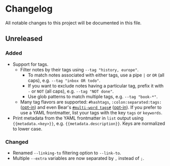# Changelog

All notable changes to this project will be documented in this file.

## Unreleased

### Added

* Support for tags.
    * Filter notes by their tags using `--tag "history, europe"`.
        * To match notes associated with either tags, use a pipe `|` or `OR` (all caps), e.g. `--tag "inbox OR todo"`.
        * If you want to exclude notes having a particular tag, prefix it with `-` or `NOT` (all caps), e.g. `--tag "NOT done"`.
        * Use glob patterns to match multiple tags, e.g. `--tag "book-*"`.
    * Many tag flavors are supported: `#hashtags`, `:colon:separated:tags:` ([opt-in](docs/note-format.md)) and even Bear's [`#multi-word tags#`](https://blog.bear.app/2017/11/bear-tips-how-to-create-multi-word-tags/) ([opt-in](docs/note-format.md)). If you prefer to use a YAML frontmatter, list your tags with the key `tags` or `keywords`.
* Print metadata from the YAML frontmatter in `list` output using `{{metadata.<key>}}`, e.g. `{{metadata.description}}`. Keys are normalized to lower case.

### Changed

* Renamed `--linking-to` filtering option to `--link-to`.
* Multiple `--extra` variables are now separated by `,` instead of `;`.
